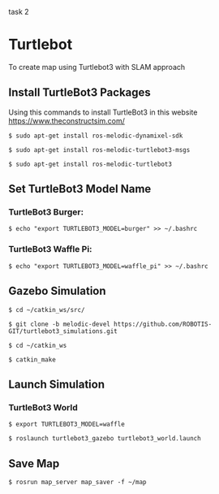 task 2
# Turtlebot
To create map using Turtlebot3 with SLAM approach 
## Install TurtleBot3 Packages
Using this commands to install TurtleBot3 in this website https://www.theconstructsim.com/
```
$ sudo apt-get install ros-melodic-dynamixel-sdk

$ sudo apt-get install ros-melodic-turtlebot3-msgs

$ sudo apt-get install ros-melodic-turtlebot3
```
## Set TurtleBot3 Model Name
### TurtleBot3 Burger:
```
$ echo "export TURTLEBOT3_MODEL=burger" >> ~/.bashrc
```
### TurtleBot3 Waffle Pi:
```
$ echo "export TURTLEBOT3_MODEL=waffle_pi" >> ~/.bashrc
```
## Gazebo Simulation
```
$ cd ~/catkin_ws/src/

$ git clone -b melodic-devel https://github.com/ROBOTIS-GIT/turtlebot3_simulations.git

$ cd ~/catkin_ws

$ catkin_make
````
## Launch Simulation 

### TurtleBot3 World
```
$ export TURTLEBOT3_MODEL=waffle

$ roslaunch turtlebot3_gazebo turtlebot3_world.launch
```

## Save Map
```
$ rosrun map_server map_saver -f ~/map
```
